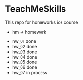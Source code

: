 # TeachMeSkills
This repo for homeworks ios course

- hm ->  homework

* hw_01 done
* hw_02 done
* hw_03 done
* hw_04 done
* hw_05 done
* hw_06 done
* hw_07 in process
